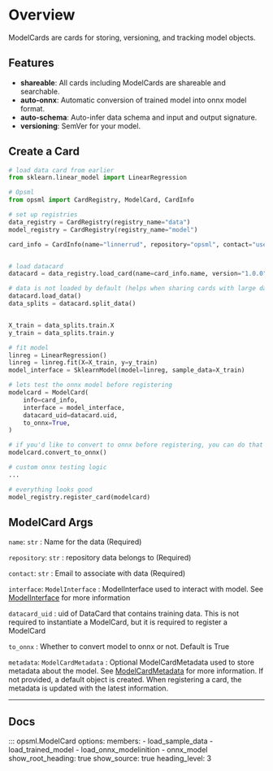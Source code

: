 # Overview

ModelCards are cards for storing, versioning, and tracking model objects.

## Features
- **shareable**: All cards including ModelCards are shareable and searchable.
- **auto-onnx**: Automatic conversion of trained model into onnx model format.
- **auto-schema**: Auto-infer data schema and input and output signature.
- **versioning**: SemVer for your model.

## Create a Card

```python hl_lines="5 28 31-36"
# load data card from earlier
from sklearn.linear_model import LinearRegression

# Opsml
from opsml import CardRegistry, ModelCard, CardInfo

# set up registries
data_registry = CardRegistry(registry_name="data")
model_registry = CardRegistry(registry_name="model")

card_info = CardInfo(name="linnerrud", repository="opsml", contact="user@email.com")


# load datacard
datacard = data_registry.load_card(name=card_info.name, version="1.0.0")

# data is not loaded by default (helps when sharing cards with large data)
datacard.load_data()
data_splits = datacard.split_data()


X_train = data_splits.train.X
y_train = data_splits.train.y

# fit model
linreg = LinearRegression()
linreg = linreg.fit(X=X_train, y=y_train)
model_interface = SklearnModel(model=linreg, sample_data=X_train)

# lets test the onnx model before registering
modelcard = ModelCard(
    info=card_info,
    interface = model_interface,
    datacard_uid=datacard.uid,
    to_onnx=True,
)

# if you'd like to convert to onnx before registering, you can do that as well
modelcard.convert_to_onnx()

# custom onnx testing logic
...

# everything looks good
model_registry.register_card(modelcard)
```

## ModelCard Args

`name`: `str`
: Name for the data (Required)

`repository`: `str`
: repository data belongs to (Required)

`contact`: `str`
: Email to associate with data (Required)

`interface`: `ModelInterface`
: ModelInterface used to interact with model. See [ModelInterface](../interfaces/model/interfaces.md) for more information

`datacard_uid`
: uid of DataCard that contains training data. This is not required to instantiate a ModelCard, but it is required to register a ModelCard

`to_onnx`
: Whether to convert model to onnx or not. Default is True

`metadata`: `ModelCardMetadata`
: Optional ModelCardMetadata used to store metadata about the model. See [ModelCardMetadata](./metadata.md) for more information. If not provided, a default object is created. When registering a card, the metadata is updated with the latest information. 


---
## Docs

::: opsml.ModelCard
    options:
        members:
            - load_sample_data
            - load_trained_model
            - load_onnx_modelinition
            - onnx_model
        show_root_heading: true
        show_source: true
        heading_level: 3